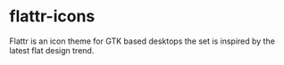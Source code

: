 flattr-icons
============

Flattr is an icon theme for GTK based desktops the set is inspired by the latest flat design trend. 
